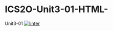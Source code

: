 # ICS2O-Unit3-01-HTML-
Unit3-01
[![linter](https://github.com/Seti-Ngabo45/IC2O-Unit3-01-HTML/workflows/linter/badge.svg)](https://github.com/marketplace/actions/super-linter)
